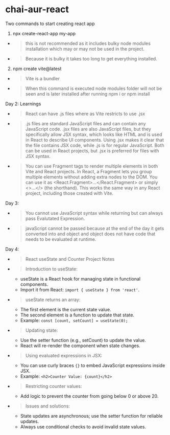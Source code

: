 # chai-aur-react
Two commands to start creating react app
1. npx create-react-app my-app 
- > this is not recommended as it includes bulky node modules installation which may or may not be used in the project. 
- > Because it is bulky it takes too long to get everything installed. 

2. npm create vite@latest
- > Vite is a bundler 
- > When this command is executed node modules folder will not be seen and is later installed after running npm i or npm install

Day 2: Learnings 
- > React can have .js files where as Vite restricts to use .jsx
- > .js files are standard JavaScript files and can contain any JavaScript code. .jsx files are also JavaScript files, but they specifically allow JSX syntax, which looks like HTML and is used in React to describe UI components. Using .jsx makes it clear that the file contains JSX code, while .js is for regular JavaScript. Both can be used in React projects, but .jsx is preferred for files with JSX syntax. 
- > You can use Fragment tags to render multiple elements in both Vite and React projects.
In React, a Fragment lets you group multiple elements without adding extra nodes to the DOM. You can use it as <React.Fragment>...</React.Fragment> or simply <>...</> (the shorthand).
This works the same way in any React project, including those created with Vite.

Day 3: 
- > You cannot use JavaScript syntax while returning but can always pass Evalutated Expression. 
- > javaScript cannot be passed because at the end of the day it gets converted into and object and object does not have code that needs to be evaluated at runtime. 

Day 4: 

- > React useState and Counter Project Notes

- > Introduction to useState:
	 - useState is a React hook for managing state in functional components.
	 - Import it from React: `import { useState } from 'react'`.

- > useState returns an array:
	 - The first element is the current state value.
	 - The second element is a function to update that state.
	 - Example: `const [count, setCount] = useState(0);`

- > Updating state:
	 - Use the setter function (e.g., setCount) to update the value.
	 - React will re-render the component when state changes.

- > Using evaluated expressions in JSX:
	 - You can use curly braces `{}` to embed JavaScript expressions inside JSX.
	 - Example: `<h2>Counter Value: {count}</h2>`

- > Restricting counter values:
	 - Add logic to prevent the counter from going below 0 or above 20.

- > Issues and solutions:
	 - State updates are asynchronous; use the setter function for reliable updates.
	 - Always use conditional checks to avoid invalid state values.
